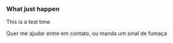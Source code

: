 <H3> What just happen </H3>
  
<p>This is a test time<p>

Quer me ajudar entre em contato, ou manda um sinal de fumaça
